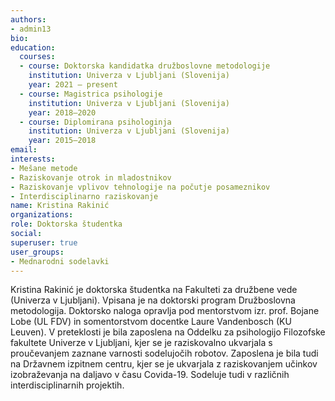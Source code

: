 ```yaml
---
authors:
- admin13
bio: 
education:
  courses:
  - course: Doktorska kandidatka družboslovne metodologije
    institution: Univerza v Ljubljani (Slovenija)
    year: 2021 – present
  - course: Magistrica psihologije
    institution: Univerza v Ljubljani (Slovenija)
    year: 2018–2020
  - course: Diplomirana psihologinja
    institution: Univerza v Ljubljani (Slovenija)
    year: 2015–2018
email:
interests:
- Mešane metode
- Raziskovanje otrok in mladostnikov
- Raziskovanje vplivov tehnologije na počutje posameznikov
- Interdisciplinarno raziskovanje 
name: Kristina Rakinić 
organizations:
role: Doktorska študentka
social:
superuser: true
user_groups:
- Mednarodni sodelavki
---
```


Kristina Rakinić je doktorska študentka na Fakulteti za družbene vede (Univerza v Ljubljani). Vpisana je na doktorski program Družboslovna metodologija. Doktorsko naloga opravlja pod mentorstvom izr. prof. Bojane Lobe (UL FDV) in somentorstvom docentke Laure Vandenbosch (KU Leuven). V preteklosti je bila zaposlena na Oddelku za psihologijo Filozofske fakultete Univerze v Ljubljani, kjer se je raziskovalno ukvarjala s  proučevanjem zaznane varnosti sodelujočih robotov. Zaposlena je bila tudi na Državnem izpitnem centru, kjer se je ukvarjala z raziskovanjem učinkov izobraževanja na daljavo v času Covida-19. Sodeluje tudi v različnih interdisciplinarnih projektih. 
